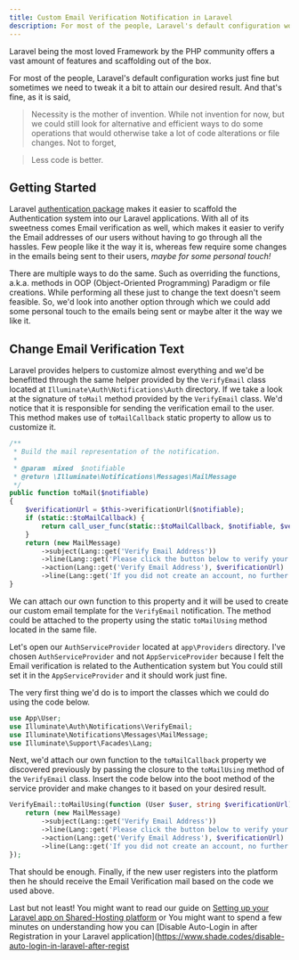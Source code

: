 ```yaml
---
title: Custom Email Verification Notification in Laravel
description: For most of the people, Laravel's default configuration works just fine but sometimes we need to tweak it a bit to attain our desired result.
---
```


Laravel being the most loved Framework by the PHP community offers a vast amount of features and scaffolding out of the box.

For most of the people, Laravel's default configuration works just fine but sometimes we need to tweak it a bit to attain our desired result. And that's fine, as it is said,

> Necessity is the mother of invention.
While not invention for now, but we could still look for alternative and efficient ways to do some operations that would otherwise take a lot of code alterations or file changes. Not to forget,

> Less code is better.
## Getting Started

Laravel [authentication package](https://laravel.com/docs/7.x/authentication#introduction) makes it easier to scaffold the Authentication system into our Laravel applications. With all of its sweetness comes Email verification as well, which makes it easier to verify the Email addresses of our users without having to go through all the hassles. Few people like it the way it is, whereas few require some changes in the emails being sent to their users, *maybe for some personal touch!*

There are multiple ways to do the same. Such as overriding the functions, a.k.a. methods in OOP (Object-Oriented Programming) Paradigm or file creations. While performing all these just to change the text doesn't seem feasible. So, we'd look into another option through which we could add some personal touch to the emails being sent or maybe alter it the way we like it.

## Change Email Verification Text

Laravel provides helpers to customize almost everything and we'd be benefitted through the same helper provided by the `VerifyEmail` class located at `Illuminate\Auth\Notifications\Auth` directory. If we take a look at the signature of `toMail` method provided by the `VerifyEmail` class. We'd notice that it is responsible for sending the verification email to the user. This method makes use of `toMailCallback` static property to allow us to customize it.

```php
/**
 * Build the mail representation of the notification.
 *
 * @param  mixed  $notifiable
 * @return \Illuminate\Notifications\Messages\MailMessage
 */
public function toMail($notifiable)
{
    $verificationUrl = $this->verificationUrl($notifiable);
    if (static::$toMailCallback) {
        return call_user_func(static::$toMailCallback, $notifiable, $verificationUrl);
    }
    return (new MailMessage)
        ->subject(Lang::get('Verify Email Address'))
        ->line(Lang::get('Please click the button below to verify your email address.'))
        ->action(Lang::get('Verify Email Address'), $verificationUrl)
        ->line(Lang::get('If you did not create an account, no further action is required.'));
}
```

We can attach our own function to this property and it will be used to create our custom email template for the `VerifyEmail` notification. The method could be attached to the property using the static `toMailUsing` method located in the same file.

Let's open our `AuthServiceProvider` located at `app\Providers` directory. I've chosen `AuthServiceProvider` and not `AppServiceProvider` because I felt the Email verification is related to the Authentication system but You could still set it in the `AppServiceProvider` and it should work just fine.

The very first thing we'd do is to import the classes which we could do using the code below.

```php
use App\User;
use Illuminate\Auth\Notifications\VerifyEmail;
use Illuminate\Notifications\Messages\MailMessage;
use Illuminate\Support\Facades\Lang;
```

Next, we'd attach our own function to the `toMailCallback` property we discovered previously by passing the closure to the `toMailUsing` method of the `VerifyEmail` class. Insert the code below into the boot method of the service provider and make changes to it based on your desired result.

```php
VerifyEmail::toMailUsing(function (User $user, string $verificationUrl) {
    return (new MailMessage)
        ->subject(Lang::get('Verify Email Address'))
        ->line(Lang::get('Please click the button below to verify your email address.'))
        ->action(Lang::get('Verify Email Address'), $verificationUrl)
        ->line(Lang::get('If you did not create an account, no further action is required.'));
});
```

That should be enough. Finally, if the new user registers into the platform then he should receive the Email Verification mail based on the code we used above.

Last but not least! You might want to read our guide on [Setting up your Laravel app on Shared-Hosting platform](https://www.shade.codes/how-to-deploy-laravel-app-on-shared-hosting/) or You might want to spend a few minutes on understanding how you can [Disable Auto-Login in after Registration in your Laravel application](https://www.shade.codes/disable-auto-login-in-laravel-after-regist